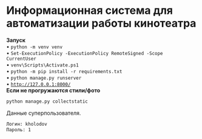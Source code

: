 # Информационная система для автоматизации работы кинотеатра
<b>Запуск</b><br>
• <code>python -m venv venv</code><br>
• <code>Set-ExecutionPolicy -ExecutionPolicy RemoteSigned -Scope CurrentUser</code><br>
• <code>venv\Scripts\Activate.ps1</code><br>
• <code>python -m pip install -r requirements.txt</code><br>
• <code>python manage.py runserver</code><br>
• <code>http://127.0.0.1:8000/</code><br>
<b>Если не прогружаются стили/фото</b><br>
```sh
python manage.py collectstatic
```
Данные суперпользователя.
```sh
Логин: kholodov
Пароль: 1
```

